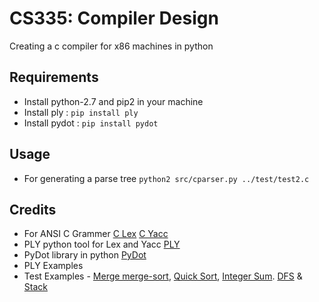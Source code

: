 # CS335: Compiler Design
Creating a c compiler for x86 machines in python

Requirements
------------
* Install python-2.7 and pip2 in your machine
* Install ply : ```pip install ply```
* Install pydot : ```pip install pydot```

Usage
-----
* For generating a parse tree ```python2 src/cparser.py ../test/test2.c```

Credits
-------

* For ANSI C Grammer [C Lex](https://www.lysator.liu.se/c/ANSI-C-grammar-l.html) [C Yacc](https://www.lysator.liu.se/c/ANSI-C-grammar-y.html)
* PLY python tool for Lex and Yacc [PLY](https://github.com/dabeaz/ply)
* PyDot library in python [PyDot](https://github.com/erocarrera/pydot)
* PLY Examples
* Test Examples - [Merge merge-sort](http://quiz.geeksforgeeks.org/merge-sort/), [Quick Sort](https://www.tutorialspoint.com/data_structures_algorithms/quick_sort_program_in_c.htm), [Integer Sum](https://www.programiz.com/c-programming/examples/sum-natural-numbers). [DFS](http://www.c-program-example.com/2011/10/c-program-to-implement-depth-first.html) & [Stack](http://www.programmingsimplified.com/c/data-structures/c-stack-implementation-using-array)